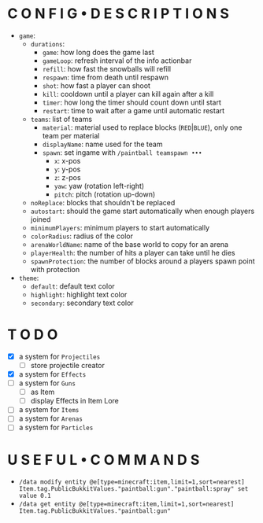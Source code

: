 

# C O N F I G  • D E S C R I P T I O N S

- `game`:
  - `durations`:
    - `game`:     how long does the game last
    - `gameLoop`: refresh interval of the info actionbar
    - `refill`:   how fast the snowballs will refill
    - `respawn`:  time from death until respawn
    - `shot`:     how fast a player can shoot
    - `kill`:     cooldown until a player can kill again after a kill
    - `timer`:    how long the timer should count down until start
    - `restart`:  time to wait after a game until automatic restart
  - `teams`: list of teams
    - `material`: material used to replace blocks (`RED`|`BLUE`), only one team per material
    - `displayName`: name used for the team
    - `spawn`: set ingame with `/paintball teamspawn •••` 
      - `x`:   x-pos
      - `y`:   y-pos
      - `z`:   z-pos
      - `yaw`: yaw (rotation left-right)
      - `pitch`: pitch (rotation up-down)
  - `noReplace`:  blocks that shouldn't be replaced
  - `autostart`:  should the game start automatically when enough players joined
  - `minimumPlayers`: minimum players to start automatically
  - `colorRadius`: radius of the color
  - `arenaWorldName`: name of the base world to copy for an arena
  - `playerHealth`: the number of hits a player can take until he dies
  - `spawnProtection`: the number of blocks around a players spawn point with protection
- `theme`:
  - `default`:   default text color
  - `highlight`: highlight text color
  - `secondary`: secondary text color

# T O D O

- [x] a system for `Projectiles`
  - [ ] store projectile creator
- [x] a system for `Effects`
- [ ] a system for `Guns`
  - [ ] as Item
  - [ ] display Effects in Item Lore
- [ ] a system for `Items`
- [ ] a system for `Arenas`
- [ ] a system for `Particles` 

# U S E F U L • C O M M A N D S

- `/data modify entity @e[type=minecraft:item,limit=1,sort=nearest] Item.tag.PublicBukkitValues."paintball:gun"."paintball:spray" set value 0.1`
- `/data get entity @e[type=minecraft:item,limit=1,sort=nearest] Item.tag.PublicBukkitValues."paintball:gun"`